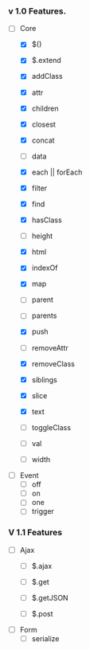 ### v 1.0 Features.
- [ ] Core
  - [x] $()
  - [x] $.extend
  - [x] addClass
  - [x] attr
  - [x] children
  - [x] closest
  - [x] concat
  - [ ] data
  - [x] each || forEach
  - [x] filter
  - [x] find
  - [x] hasClass
  - [ ] height
  - [x] html
  - [x] indexOf
  - [x] map
  - [ ] parent
  - [ ] parents
  - [x] push
  - [ ] removeAttr
  - [x] removeClass
  - [x] siblings
  - [x] slice
  - [x] text
  - [ ] toggleClass
  - [ ] val
  - [ ] width


- [ ] Event
  - [ ] off
  - [ ] on
  - [ ] one
  - [ ] trigger

### V 1.1 Features
- [ ] Ajax
  - [ ] $.ajax
  - [ ] $.get
  - [ ] $.getJSON
  - [ ] $.post


- [ ] Form
  - [ ] serialize
